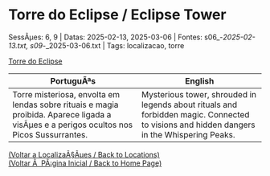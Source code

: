 ﻿
# Torre do Eclipse / Eclipse Tower

SessÃµes: 6, 9 | Datas: 2025-02-13, 2025-03-06 | Fontes: s06_-_2025-02-13.txt, s09_-_2025-03-06.txt | Tags: localizacao, torre

[Torre do Eclipse](torre_do_eclipse.png)

| PortuguÃªs | English |
|-----------|---------|
| Torre misteriosa, envolta em lendas sobre rituais e magia proibida. Aparece ligada a visÃµes e a perigos ocultos nos Picos Sussurrantes. | Mysterious tower, shrouded in legends about rituals and forbidden magic. Connected to visions and hidden dangers in the Whispering Peaks. |

[(Voltar a LocalizaÃ§Ãµes / Back to Locations)](localizacoes.md)  
[(Voltar Ã  PÃ¡gina Inicial / Back to Home Page)](../../home.md)


























